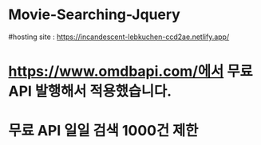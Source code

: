 # Movie-Searching-Jquery


#hosting site : https://incandescent-lebkuchen-ccd2ae.netlify.app/

# https://www.omdbapi.com/에서 무료 API 발행해서 적용했습니다. 
# 무료 API 일일 검색 1000건 제한



